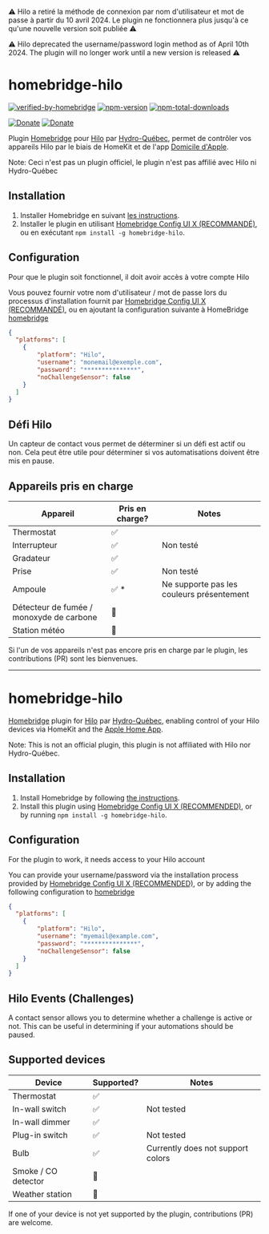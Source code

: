 ⚠️ Hilo a retiré la méthode de connexion par nom d'utilisateur et mot de passe à partir du 10 avril 2024. Le plugin ne fonctionnera plus jusqu'à ce qu'une nouvelle version soit publiée ⚠️

⚠️ Hilo deprecated the username/password login method as of April 10th 2024. The plugin will no longer work until a new version is released ⚠️


# homebridge-hilo
[![verified-by-homebridge](https://badgen.net/badge/homebridge/verified/purple)](https://github.com/homebridge/homebridge/wiki/Verified-Plugins)
[![npm-version](https://badgen.net/npm/v/homebridge-hilo)](https://www.npmjs.com/package/homebridge-hilo)
[![npm-total-downloads](https://badgen.net/npm/dt/homebridge-hilo)](https://www.npmjs.com/package/homebridge-hilo)

[![Donate](https://badgen.net/badge/paypal/donate?icon=https://simpleicons.now.sh/paypal/fff)](https://paypal.me/jsanterre)
[![Donate](https://badgen.net/badge/buymeacoffee/donate?icon=https://simpleicons.now.sh/buymeacoffee/fff)](https://www.buymeacoffee.com/santerrejo)

Plugin [Homebridge](https://homebridge.io) pour [Hilo](https://www.hiloenergie.com/) par [Hydro-Québec](https://www.hydroquebec.com/),
permet de contrôler vos appareils Hilo par le biais de HomeKit et de l'app [Domicile d'Apple](https://www.apple.com/ios/home/).

Note: Ceci n'est pas un plugin officiel, le plugin n'est pas affilié avec Hilo ni Hydro-Québec

## Installation
1. Installer Homebridge en suivant
   [les instructions](https://github.com/homebridge/homebridge/wiki).
2. Installer le plugin en utilisant [Homebridge Config UI X (RECOMMANDÉ)](https://github.com/oznu/homebridge-config-ui-x), ou en exécutant `npm install -g homebridge-hilo`.

## Configuration
Pour que le plugin soit fonctionnel, il doit avoir accès à votre compte Hilo

Vous pouvez fournir votre nom d'utilisateur / mot de passe lors du processus d'installation fournit par [Homebridge Config UI X (RECOMMANDÉ)](https://github.com/oznu/homebridge-config-ui-x),
ou en ajoutant la configuration suivante à HomeBridge [homebridge](https://github.com/homebridge/homebridge/wiki/Homebridge-Config-JSON-Explained)

```json
{
  "platforms": [
    {
        "platform": "Hilo",
        "username": "monemail@exemple.com",
        "password": "***************",
        "noChallengeSensor": false
    }
  ]
}
```

## Défi Hilo
Un capteur de contact vous permet de déterminer si un défi est actif ou non. Cela peut être utile pour déterminer si vos automatisations doivent être mis en pause.

## Appareils pris en charge
Appareil | Pris en charge? | Notes
---|---|---
Thermostat | ✅ |
Interrupteur | ✅ | Non testé
Gradateur | ✅ |
Prise | ✅ | Non testé
Ampoule | ✅ * | Ne supporte pas les couleurs présentement
Détecteur de fumée / monoxyde de carbone | 🚧 |
Station météo | 🚫 |

Si l'un de vos appareils n'est pas encore pris en charge par le plugin, les contributions (PR) sont les bienvenues.


---------------------------------



# homebridge-hilo

[Homebridge](https://homebridge.io) plugin for [Hilo](https://www.hiloenergie.com/) par [Hydro-Québec](https://www.hydroquebec.com/),
enabling control of your Hilo devices via HomeKit and the [Apple Home App](https://www.apple.com/ios/home/).

Note: This is not an official plugin, this plugin is not affiliated with Hilo nor Hydro-Québec.

## Installation
1. Install Homebridge by following
   [the instructions](https://github.com/homebridge/homebridge/wiki).
2. Install this plugin using [Homebridge Config UI X (RECOMMENDED)](https://github.com/oznu/homebridge-config-ui-x), or by running `npm install -g homebridge-hilo`.

## Configuration
For the plugin to work, it needs access to your Hilo account

You can provide your username/password via the installation process provided by [Homebridge Config UI X (RECOMMENDED)](https://github.com/oznu/homebridge-config-ui-x),
or by adding the following configuration to [homebridge](https://github.com/homebridge/homebridge/wiki/Homebridge-Config-JSON-Explained)

```json
{
  "platforms": [
    {
        "platform": "Hilo",
        "username": "myemail@example.com",
        "password": "***************",
        "noChallengeSensor": false
    }
  ]
}
```

## Hilo Events (Challenges)
A contact sensor allows you to determine whether a challenge is active or not. This can be useful in determining if your automations should be paused.

## Supported devices
Device | Supported? | Notes
---|---|---
Thermostat | ✅ |
In-wall switch | ✅ | Not tested
In-wall dimmer | ✅ | 
Plug-in switch | ✅ | Not tested
Bulb | ✅ | Currently does not support colors
Smoke / CO detector | 🚧 |
Weather station | 🚫 |

If one of your device is not yet supported by the plugin, contributions (PR) are welcome.
